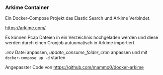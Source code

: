 ### Arkime Container

Ein Docker-Compose Projekt das Elastic Search und Arkime Verbindet. 

https://arkime.com/

Es können Pcap Dateien in ein Verzeichnis hochgeladen werden und diese 
werden durch einen Cronjob autuomatisch in Arkime importiert. 

*.env* Datei anpassen, *update_consume_folder_cron* anpassen und mit `docker-compose up -d` starten.

Angepasster Code von https://github.com/mammo0/docker-arkime